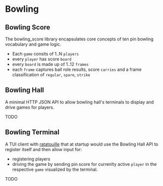 # Bowling

## Bowling Score

The bowling_score library encapsulates core concepts of ten pin bowling vocabulary
and game logic.

* Each `game` consits of 1..N `players`
* every `player` has score `board`
* every `board` is made up of 1..12 `frames`
* each `frame` captures ball role results, score `carries` and a frame classification
  of `regular`, `spare`, `strike`

## Bowling Hall

A minimal HTTP JSON API to allow bowling hall's terminals to display and drive
games for players.

TODO

## Bowling Terminal

A TUI client with [ratatouille](https://github.com/ndreynolds/ratatouille) that
at startup would use the Bowling Hall API to register itself and then allow input
for:

* registering players
* driving the game by sending pin score for currenlty active `player` in the
  respective `game` visualized by the terminal.

TODO
